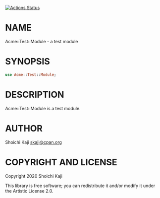 [![Actions Status](https://github.com/skaji/raku-Acme-Test-Module/workflows/linux/badge.svg)](https://github.com/skaji/raku-Acme-Test-Module/actions)

NAME
====

Acme::Test::Module - a test module

SYNOPSIS
========

```raku
use Acme::Test::Module;
```

DESCRIPTION
===========

Acme::Test::Module is a test module.

AUTHOR
======

Shoichi Kaji <skaji@cpan.org>

COPYRIGHT AND LICENSE
=====================

Copyright 2020 Shoichi Kaji

This library is free software; you can redistribute it and/or modify it under the Artistic License 2.0.

